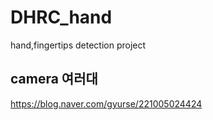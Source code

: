 # DHRC_hand
hand,fingertips detection project

## camera 여러대
https://blog.naver.com/gyurse/221005024424

